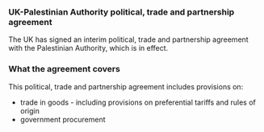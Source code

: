### UK-Palestinian Authority political, trade and partnership agreement

The UK has signed an interim political, trade and partnership agreement with the Palestinian Authority, which is in effect.

### What the agreement covers

This political, trade and partnership agreement includes provisions on:

- trade in goods - including provisions on preferential tariffs and rules of origin
- government procurement

